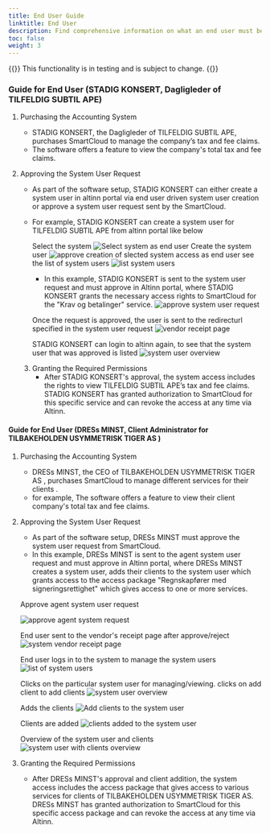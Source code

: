 ```yaml
---
title: End User Guide
linktitle: End User
description: Find comprehensive information on what an end user must be aware of and the steps to follow to establish a system user integration.
toc: false
weight: 3
---
```


{{<notice warning>}}
  This functionality is in testing and is subject to change.
{{</notice>}}

### Guide for End User (STADIG KONSERT, Dagligleder of TILFELDIG SUBTIL APE)
1. Purchasing the Accounting System
   - STADIG KONSERT, the Dagligleder of TILFELDIG SUBTIL APE, purchases SmartCloud to manage the company’s tax and fee claims.
   - The software offers a feature to view the company's total tax and fee claims.
2. Approving the System User Request
   - As part of the software setup, STADIG KONSERT can either create a system user in altinn portal via end user driven system user creation or approve a system user request sent by the SmartCloud.      
   - For example, STADIG KONSERT can create a system user for TILFELDIG SUBTIL APE from altinn portal like below
      
      Select the system
      ![Select system as end user](../systemvendor/assets/systemtilgang-1.png)
      Create the system user
      ![approve creation of slected system access as end user](../systemvendor/assets/systemtilgang-2.png)
      see the list of system users
      ![list system users](../systemvendor/assets/systemtilgang-4.png)
      - In this example, STADIG KONSERT is sent to the system user request and must approve in Altinn portal, where STADIG KONSERT grants the necessary access rights to SmartCloud for the "Krav og betalinger" service.
      ![approve system user request](../systemvendor/assets/systemtilgang-approve-1.png)

      Once the request is approved, the user is sent to the redirecturl specified in the system user request
      ![vendor receipt page](../systemvendor/assets/systemtilgang-receipt-vendor.png)

      STADIG KONSERT can login to altinn again, to see that the system user that was approved is listed
      ![system user overview](../systemvendor/assets/systemtilgang-overview.png)

   3. Granting the Required Permissions
      - After STADIG KONSERT's approval, the system access includes the rights to view TILFELDIG SUBTIL APE’s tax and fee claims.
STADIG KONSERT has granted authorization to SmartCloud for this specific service and can revoke the access at any time via Altinn.


#### Guide for End User (DRESs MINST, Client Administrator for TILBAKEHOLDEN USYMMETRISK TIGER AS )
   1. Purchasing the Accounting System
      - DRESs MINST, the CEO of TILBAKEHOLDEN USYMMETRISK TIGER AS , purchases SmartCloud to manage different services for their clients .
      - for example, The software offers a feature to view their client company's total tax and fee claims.
   2. Approving the System User Request
      - As part of the software setup, DRESs MINST must approve the system user request from SmartCloud.
      - In this example, DRESs MINST is sent to the agent system user request and must approve in Altinn portal, where DRESs MINST creates a system user, adds their clients to the system user which grants access to the access package "Regnskapfører med signeringsrettighet" which gives access to one or more services.

      Approve agent system user request

      ![approve agent system request](../systemvendor/assets/systemtilgang-agent-approve.png)

      End user sent to the vendor's receipt page after approve/reject
      ![system vendor receipt page](../systemvendor/assets/systemtilgang-receipt-vendor.png)

      End user logs in to the system to manage the system users
      ![list of system users](../systemvendor/assets/systemtilgang-overview-clientdelegation.png)

      Clicks on the particular system user for managing/viewing. clicks on add client to add clients
      ![system user overview](../systemvendor/assets/systemuser-agent.png)

      Adds the clients
      ![Add clients to the system user](../systemvendor/assets/clientdelegation-addclient.png)
      
      Clients are added
      ![clients added to the system user](../systemvendor/assets/addclient-added.png)
      
      Overview of the system user and clients
      ![system user with clients overview](../systemvendor/assets/systemuser-withclients.png)

   3. Granting the Required Permissions
      - After DRESs MINST's approval and client addition, the system access includes the access package that gives access to various services for clients of TILBAKEHOLDEN USYMMETRISK TIGER AS.
DRESs MINST has granted authorization to SmartCloud for this specific access package and can revoke the access at any time via Altinn.